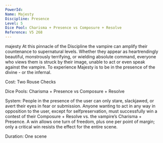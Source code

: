 ```yaml
---
PowerId: 
Name: Majesty
Discipline: Presence
Level: 5
Dice Pool: Charisma + Presence vs Composure + Resolve
Reference: V5 268
---
```


majesty At this pinnacle of the Discipline the vampire can amplify their countenance to supernatural levels. Whether they appear as heartrendingly beautiful, monstrously terrifying, or wielding absolute command, everyone who views them is struck by their image, unable to act or even speak against the vampire. To experience Majesty is to be in the presence of the divine - or the infernal.   

Cost: Two Rouse Checks   

Dice Pools: Charisma + Presence vs Composure + Resolve   

System: People in the presence of the user can only stare, slackjawed, or avert their eyes in fear or submission. Anyone wanting to act in any way in opposition to the user, except for selfpreservation, must successfully win a contest of their Composure + Resolve vs. the vampire’s Charisma + Presence. A win allows one turn of freedom, plus one per point of margin; only a critical win resists the effect for the entire scene.   

Duration: One scene